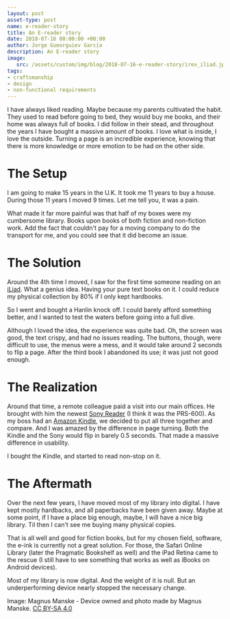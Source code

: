 ```yaml
---
layout: post
asset-type: post
name: e-reader-story
title: An E-reader story
date: 2018-07-16 08:00:00 +00:00
author: Jorge Gueorguiev García
description: An E-reader story
image:
   src: /assets/custom/img/blog/2018-07-16-e-reader-story/irex_iliad.jpg
tags:
- craftsmanship
- design
- non-functional requirements
---
```

I have always liked reading. Maybe because my parents cultivated the habit. They used to read before going to bed, they would buy me books, and their home was always full of books. I did follow in their stead, and throughout the years I have bought a massive amount of books. I love what is inside, I love the outside. Turning a page is an incredible experience, knowing that there is more knowledge or more emotion to be had on the other side.

# The Setup

I am going to make 15 years in the U.K. It took me 11 years to buy a house. During those 11 years I moved 9 times. Let me tell you, it was a pain.

What made it far more painful was that half of my boxes were my cumbersome library. Books upon books of both fiction and non-fiction work. Add the fact that couldn't pay for a moving company to do the transport for me, and you could see that it did become an issue.

# The Solution

Around the 4th time I moved, I saw for the first time someone reading on an [iLiad](https://en.wikipedia.org/wiki/ILiad). What a genius idea. Having your pure text books on it. I could reduce my physical collection by 80% if I only kept hardbooks.

So I went and bought a Hanlin knock off. I could barely afford something better, and I wanted to test the waters before going into a full dive.

Although I loved the idea, the experience was quite bad. Oh, the screen was good, the text crispy, and had no issues reading. The buttons, though, were difficult to use, the menus were a mess, and it would take around 2 seconds to flip a page. After the third book I abandoned its use; it was just not good enough.

# The Realization

Around that time, a remote colleague paid a visit into our main offices. He brought with him the newest [Sony Reader](https://en.wikipedia.org/wiki/Sony_Reader) (I think it was the PRS-600). As my boss had an [Amazon Kindle](https://en.wikipedia.org/wiki/Amazon_Kindle), we decided to put all three together and compare. And I was amazed by the difference in page turning. Both the Kindle and the Sony would flip in barely 0.5 seconds. That made a massive difference in usability.

I bought the Kindle, and started to read non-stop on it. 

# The Aftermath

Over the next few years, I have  moved most of my library into digital. I have kept mostly hardbacks, and all paperbacks have been given away. Maybe at some point, if I have a place big enough, maybe, I will have a nice big library. Til then I can't see me buying many physical copies.

That is all well and good for fiction books, but for my chosen field, software, the e-ink is currently not a great solution. For those, the Safari Online Library (later the Pragmatic Bookshelf as well) and the iPad Retina came to the rescue (I still have to see something that works as well as iBooks on Android devices).

Most of my library is now digital. And the weight of it is null. But an underperforming device nearly stopped the necessary change.




Image: Magnus Manske - Device owned and photo made by Magnus Manske. [CC BY-SA 4.0](https://creativecommons.org/licenses/by-sa/4.0/)
